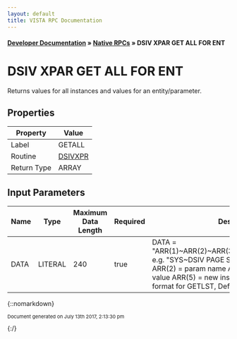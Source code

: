 ```yaml
---
layout: default
title: VISTA RPC Documentation
---
```


#### [Developer Documentation](../index) &#187; [Native RPCs](TableOfContents) &#187; DSIV XPAR GET ALL FOR ENT<br/>
# DSIV XPAR GET ALL FOR ENT

Returns values for all instances and values for an entity/parameter.

## Properties

Property | Value
--- | ---
Label | GETALL
Routine | [DSIVXPR](http://code.osehra.org/dox/Routine_DSIVXPR_source.html)
Return Type | ARRAY


## Input Parameters

Name | Type | Maximum Data Length | Required | Description
--- | --- | --- | --- | ---
DATA | LITERAL | 240 | true |  DATA &#x3D; &quot;ARR(1)~ARR(2)~ARR(3)~ARR(4)~ARR(5)~ARR(6)&quot;     e.g. &quot;SYS~DSIV PAGE SETUP~~~~&quot;  ARR(1) &#x3D; entity     ARR(2) &#x3D; param name    ARR(3) &#x3D; instance  ARR(4) &#x3D; value      ARR(5) &#x3D; new instance value  ARR(6) &#x3D; format for GETLST, Default &#x3D; &quot;Q&quot;



{::nomarkdown} <br/><p style="font-size: 11px">Document generated on July 13th 2017, 2:13:30 pm</p>{:/}